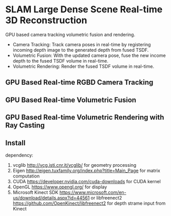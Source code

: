 # SLAM Large Dense Scene Real-time 3D Reconstruction
GPU based camera tracking volumetric fusion and rendering.
* Camera Tracking: Track camera poses in real-time by registering incoming depth image to the generated depth from fused TSDF. 
* Volumetric Fusion: With the updated camera pose, fuse the new income depth to the fused TSDF volume in real-time. 
* Volumetric Rendering: Render the fused TSDF volume in real-time.

## GPU Based Real-time RGBD Camera Tracking

## GPU Based Real-time Volumetric Fusion

## GPU Based Real-time Volumetric Rendering with Ray Casting
## Install
dependency: 
1. vcglib http://vcg.isti.cnr.it/vcglib/ for geometry processing
2. Eigen http://eigen.tuxfamily.org/index.php?title=Main_Page for matrix computation
3. CUDA https://developer.nvidia.com/cuda-downloads for CUDA kernel
4. OpenGL https://www.opengl.org/ for display
5. Microsoft Kinect SDK https://www.microsoft.com/en-us/download/details.aspx?id=44561 
   or libfreenect2 https://github.com/OpenKinect/libfreenect2 for depth strame input from Kinect



